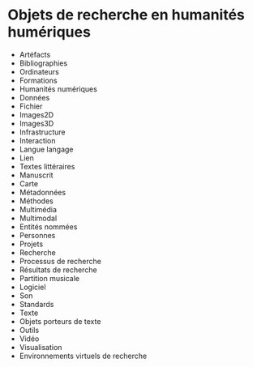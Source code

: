 Objets de recherche en humanités humériques
===========================================

* Artéfacts
* Bibliographies
* Ordinateurs
* Formations
* Humanités numériques
* Données
* Fichier
* Images2D
* Images3D
* Infrastructure
* Interaction
* Langue langage
* Lien
* Textes littéraires
* Manuscrit
* Carte
* Métadonnées
* Méthodes
* Multimédia
* Multimodal
* Entités nommées
* Personnes
* Projets
* Recherche
* Processus de recherche
* Résultats de recherche
* Partition musicale
* Logiciel
* Son
* Standards
* Texte
* Objets porteurs de texte
* Outils
* Vidéo
* Visualisation
* Environnements virtuels de recherche
